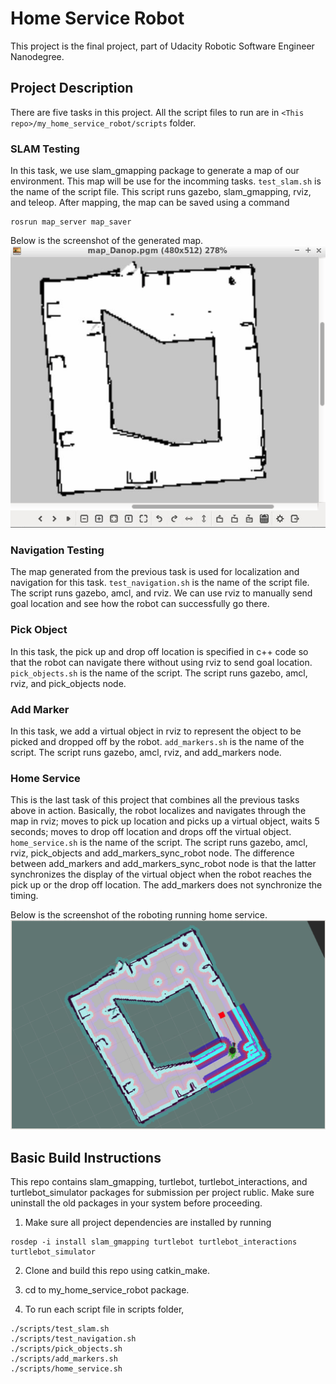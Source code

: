 # Home Service Robot
This project is the final project, part of Udacity Robotic Software Engineer Nanodegree.

## Project Description
There are five tasks in this project. All the script files to run are in `<This repo>/my_home_service_robot/scripts` folder.

### SLAM Testing
In this task, we use slam_gmapping package to generate a map of our environment. This map will be use for the incomming tasks. `test_slam.sh` is the name of the script file. This script runs gazebo, slam_gmapping, rviz, and teleop. After mapping, the map can be saved using a command
```
rosrun map_server map_saver
```
Below is the screenshot of the generated map.
<img src="map.png"/>

### Navigation Testing
The map generated from the previous task is used for localization and navigation for this task. `test_navigation.sh` is the name of the script file. The script runs gazebo, amcl, and rviz. We can use rviz to manually send goal location and see how the robot can successfully go there.

### Pick Object
In this task, the pick up and drop off location is specified in c++ code so that the robot can navigate there without using rviz to send goal location. `pick_objects.sh` is the name of the script. The script runs gazebo, amcl, rviz, and pick_objects node.

### Add Marker
In this task, we add a virtual object in rviz to represent the object to be picked and dropped off by the robot. `add_markers.sh` is the name of the script. The script runs gazebo, amcl, rviz, and add_markers node.

### Home Service
This is the last task of this project that combines all the previous tasks above in action. Basically, the robot localizes and navigates through the map in rviz; moves to pick up location and picks up a virtual object, waits 5 seconds; moves to drop off location and drops off the virtual object. `home_service.sh` is the name of the script. The script runs gazebo, amcl, rviz, pick_objects and add_markers_sync_robot node. The difference between add_markers and add_markers_sync_robot node is that the latter synchronizes the display of the virtual object when the robot reaches the pick up or the drop off location. The add_markers does not synchronize the timing.

Below is the screenshot of the roboting running home service.
<img src="home_service.png"/>

## Basic Build Instructions
This repo contains slam_gmapping, turtlebot, turtlebot_interactions, and turtlebot_simulator packages for submission per project rublic. Make sure uninstall the old packages in your system before proceeding.

1. Make sure all project dependencies are installed by running
```
rosdep -i install slam_gmapping turtlebot turtlebot_interactions turtlebot_simulator
```
2. Clone and build this repo using catkin_make.
3. cd to my_home_service_robot package.

4. To run each script file in scripts folder,
```
./scripts/test_slam.sh
./scripts/test_navigation.sh
./scripts/pick_objects.sh
./scripts/add_markers.sh
./scripts/home_service.sh
```